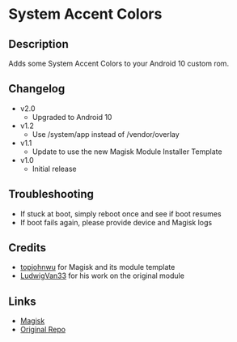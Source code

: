 # **System Accent Colors**

## Description
Adds some System Accent Colors to your Android 10 custom rom.

## Changelog
- v2.0
  - Upgraded to Android 10
- v1.2
  - Use /system/app instead of /vendor/overlay
- v1.1
  - Update to use the new Magisk Module Installer Template
- v1.0 
  - Initial release

## Troubleshooting
- If stuck at boot, simply reboot once and see if boot resumes
- If boot fails again, please provide device and Magisk logs

## Credits
- [topjohnwu](https://forum.xda-developers.com/member.php?u=4470081) for Magisk and its module template
- [LudwigVan33](https://github.com/LudwigVan33) for his work on the original module

## Links
- [Magisk](https://forum.xda-developers.com/apps/magisk/official-magisk-v7-universal-systemless-t3473445)
- [Original Repo](https://github.com/LudwigVan33/System-Accent-Theme-Colors-for-P)
